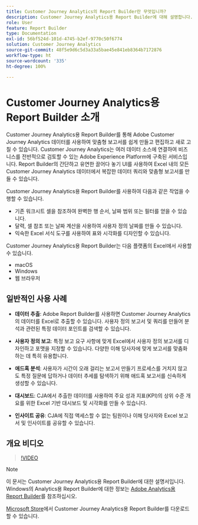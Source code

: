 ```yaml
---
title: Customer Journey Analytics의 Report Builder란 무엇입니까?
description: Customer Journey Analytics용 Report Builder에 대해 설명합니다.
role: User
feature: Report Builder
type: Documentation
exl-id: 56bf524d-101d-4745-b2ef-9770c50f6774
solution: Customer Journey Analytics
source-git-commit: 48f5e9d6c5d3a33a5bae45e841eb8364b7172876
workflow-type: ht
source-wordcount: '335'
ht-degree: 100%

---
```


# Customer Journey Analytics용 Report Builder 소개

Customer Journey Analytics용 Report Builder를 통해 Adobe Customer Journey Analytics 데이터를 사용하여 맞춤형 보고서를 쉽게 만들고 편집하고 새로 고칠 수 있습니다. Customer Journey Analytics는 여러 데이터 소스에 연결하여 비즈니스를 전반적으로 검토할 수 있는 Adobe Experience Platform에 구축된 서비스입니다. Report Builder의 간단하고 유연한 끌어다 놓기 UI를 사용하여 Excel 내의 모든 Customer Journey Analytics 데이터에서 복잡한 데이터 쿼리와 맞춤형 보고서를 만들 수 있습니다.

Customer Journey Analytics용 Report Builder를 사용하여 다음과 같은 작업을 수행할 수 있습니다.

- 기존 워크시트 셀을 참조하여 완벽한 행 순서, 날짜 범위 또는 필터를 얻을 수 있습니다.
- 달력, 셀 참조 또는 날짜 계산을 사용하여 사용자 정의 날짜를 만들 수 있습니다.
- 익숙한 Excel 서식 도구를 사용하여 표와 시각화를 디자인할 수 있습니다.

Customer Journey Analytics용 Report Builder는 다음 플랫폼의 Excel에서 사용할 수 있습니다.

- macOS
- Windows
- 웹 브라우저

## 일반적인 사용 사례

- **데이터 추출**: Adobe Report Builder를 사용하면 Customer Journey Analytics의 데이터를 Excel로 추출할 수 있습니다. 사용자 정의 보고서 및 쿼리를 만들어 분석과 관련된 특정 데이터 포인트를 검색할 수 있습니다.

- **사용자 정의 보고**: 특정 보고 요구 사항에 맞게 Excel에서 사용자 정의 보고서를 디자인하고 포맷을 지정할 수 있습니다. 다양한 이해 당사자에 맞게 보고서를 맞춤화하는 데 특히 유용합니다.

- **애드혹 분석**: 사용자가 시간이 오래 걸리는 보고서 만들기 프로세스를 거치지 않고도 특정 질문에 답하거나 데이터 추세를 탐색하기 위해 애드혹 보고서를 신속하게 생성할 수 있습니다.

- **대시보드**: CJA에서 추출한 데이터를 사용하여 주요 성과 지표(KPI)의 상위 수준 개요를 위한 Excel 기반 대시보드 및 시각화를 만들 수 있습니다.

- **인사이트 공유**: CJA에 직접 액세스할 수 없는 팀원이나 이해 당사자와 Excel 보고서 및 인사이트를 공유할 수 있습니다.

## 개요 비디오

>[!VIDEO](https://video.tv.adobe.com/v/337569/?quality=12&learn=on)

>[!NOTE]
>
>이 문서는 Customer Journey Analytics용 Report Builder에 대한 설명서입니다. Windows의 Analytics용 Report Builder에 대한 정보는 [Adobe Analytics용 Report Builder](https://experienceleague.adobe.com/docs/analytics/analyze/report-builder/home.html)를 참조하십시오.

[Microsoft Store](https://www.microsoft.com/en-us/store/apps/windows)에서
Customer Journey Analytics용 Report Builder를 다운로드할 수 있습니다.

